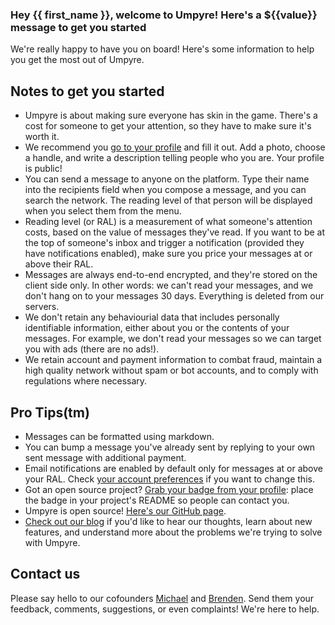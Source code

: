 ### Hey {{ first_name }}, welcome to Umpyre! Here's a \${{value}} message to get you started

We're really happy to have you on board! Here's some information to help you
get the most out of Umpyre.

## Notes to get you started

- Umpyre is about making sure everyone has skin in the game. There's a cost for
  someone to get your attention, so they have to make sure it's worth it.
- We recommend you [go to your profile](/profile) and fill it out. Add a photo,
  choose a handle, and write a description telling people who you are.
  Your profile is public!
- You can send a message to anyone on the platform. Type their name into
  the recipients field when you compose a message, and you can search the
  network. The reading level of that person will be displayed when you select
  them from the menu.
- Reading level (or RAL) is a measurement of what someone's attention costs,
  based on the value of messages they've read. If you want to be at the top of
  someone's inbox and trigger a notification (provided they have notifications
  enabled), make sure you price your messages at or above their RAL.
- Messages are always end-to-end encrypted, and they're stored on the client
  side only. In other words: we can't read your messages, and we don't hang on
  to your messages 30 days. Everything is deleted from our servers.
- We don't retain any behaviourial data that includes personally identifiable
  information, either about you or the contents of your messages. For
  example, we don't read your messages so we can target you with ads (there
  are no ads!).
- We retain account and payment information to combat fraud, maintain a high
  quality network without spam or bot accounts, and to comply with
  regulations where necessary.

## Pro Tips(tm)

- Messages can be formatted using markdown.
- You can bump a message you've already sent by replying to your own sent
  message with additional payment.
- Email notifications are enabled by default only for messages at or above your
  RAL. Check [your account preferences](/account) if you want to change this.
- Got an open source project? [Grab your badge from your profile](/profile):
  place the badge in your project's README so people can contact you.
- Umpyre is open source! [Here's our GitHub page](https://github.com/umpyre-code/).
- [Check out our blog](https://blog.umpyre.com/) if you'd like to hear our
  thoughts, learn about new features, and understand more about the problems
  we're trying to solve with Umpyre.

## Contact us

Please say hello to our cofounders [Michael](/c/michael) and
[Brenden](/c/brenden). Send them your feedback, comments, suggestions, or
even complaints! We're here to help.
